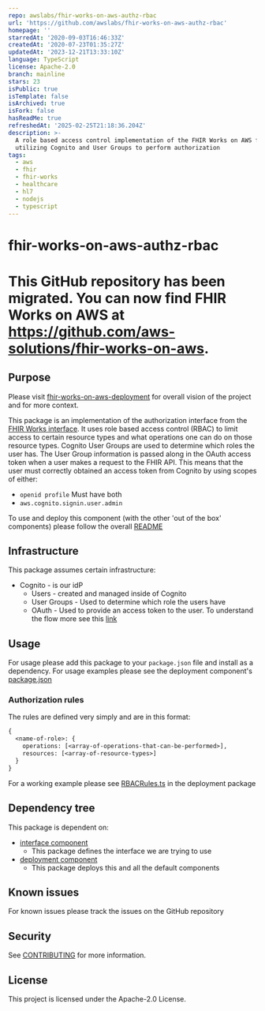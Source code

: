 ```yaml
---
repo: awslabs/fhir-works-on-aws-authz-rbac
url: 'https://github.com/awslabs/fhir-works-on-aws-authz-rbac'
homepage: ''
starredAt: '2020-09-03T16:46:33Z'
createdAt: '2020-07-23T01:35:27Z'
updatedAt: '2023-12-21T13:33:10Z'
language: TypeScript
license: Apache-2.0
branch: mainline
stars: 23
isPublic: true
isTemplate: false
isArchived: true
isFork: false
hasReadMe: true
refreshedAt: '2025-02-25T21:18:36.204Z'
description: >-
  A role based access control implementation of the FHIR Works on AWS framework,
  utilizing Cognito and User Groups to perform authorization
tags:
  - aws
  - fhir
  - fhir-works
  - healthcare
  - hl7
  - nodejs
  - typescript
---
```


# fhir-works-on-aws-authz-rbac

# This GitHub repository has been migrated. You can now find FHIR Works on AWS at https://github.com/aws-solutions/fhir-works-on-aws.

## Purpose

Please visit [fhir-works-on-aws-deployment](https://github.com/awslabs/fhir-works-on-aws-deployment) for overall vision of the project and for more context.

This package is an implementation of the authorization interface from the [FHIR Works interface](https://github.com/awslabs/fhir-works-on-aws-interface). It uses role based access control (RBAC) to limit access to certain resource types and what operations one can do on those resource types. Cognito User Groups are used to determine which roles the user has. The User Group information is passed along in the OAuth access token when a user makes a request to the FHIR API. This means that the user must correctly obtained an access token from Cognito by using scopes of either:

- `openid profile` Must have both
- `aws.cognito.signin.user.admin`

To use and deploy this component (with the other 'out of the box' components) please follow the overall [README](https://github.com/awslabs/fhir-works-on-aws-deployment)

## Infrastructure

This package assumes certain infrastructure:

- Cognito - is our idP
  - Users - created and managed inside of Cognito
  - User Groups - Used to determine which role the users have
  - OAuth - Used to provide an access token to the user. To understand the flow more see this [link](https://aws.amazon.com/blogs/mobile/understanding-amazon-cognito-user-pool-oauth-2-0-grants/)

## Usage

For usage please add this package to your `package.json` file and install as a dependency. For usage examples please see the deployment component's [package.json](https://github.com/awslabs/fhir-works-on-aws-deployment/blob/mainline/package.json)

### Authorization rules

The rules are defined very simply and are in this format:

```txt
{
  <name-of-role>: {
    operations: [<array-of-operations-that-can-be-performed>],
    resources: [<array-of-resource-types>]
  }
}
```

For a working example please see [RBACRules.ts](https://github.com/awslabs/fhir-works-on-aws-deployment/blob/mainline/src/RBACRules.ts) in the deployment package

## Dependency tree

This package is dependent on:

- [interface component](https://github.com/awslabs/fhir-works-on-aws-interface)
  - This package defines the interface we are trying to use
- [deployment component](https://github.com/awslabs/fhir-works-on-aws-deployment)
  - This package deploys this and all the default components

## Known issues

For known issues please track the issues on the GitHub repository

## Security

See [CONTRIBUTING](CONTRIBUTING.md#security-issue-notifications) for more information.

## License

This project is licensed under the Apache-2.0 License.
